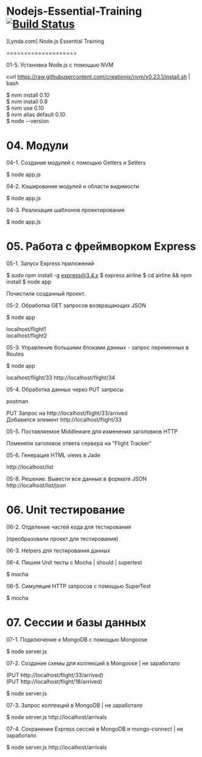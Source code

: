 # Nodejs-Essential-Training [![Build Status](https://travis-ci.org/marley-nodejs/Nodejs-Essential-Training.svg?branch=master)](https://travis-ci.org/marley-nodejs/Nodejs-Essential-Training)
[Lynda.com] Node.js Essential Training


====================



01-5. Установка Node.js с помощью NVM

curl https://raw.githubusercontent.com/creationix/nvm/v0.23.1/install.sh | bash  

$ nvm install 0.10  
$ nvm install 0.8  
$ nvm use 0.10  
$ nvm alias default 0.10  
$ node --version


# 04. Модули

04-1. Создание модулей с помощью Getters и Setters

$ node app.js


04-2. Кэширование модулей и области видимости  

$ node app.js  


04-3. Реализация шаблонов проектирования

$ node app.js


# 05. Работа с фреймворком Express

05-1. Запуск Express приложений

$ sudo npm install -g express@3.4.x
$ express airline
$ cd airline && npm install
$ node app

Почистили созданный проект.


05-2. Обработка GET запросов возвращающих JSON


$ node app

localhost/flight1  
localhost/flight2  


05-3. Управление большими блоками данных - запрос переменных в Routes  

$ node app

localhost/flight/33
http://localhost/flight/34


05-4. Обработка данных через PUT запросы  


postman

PUT Запрос на http://localhost/flight/33/arrived  
Добавился элемент http://localhost/flight/33


05-5. Поставляемое Middleware для изменения заголовков HTTP

Поменяли заголовок ответа сервера на "Flight Tracker"


05-6. Генерация HTML views в Jade

http://localhost/list


05-8. Решение. Вывести все данные в формате JSON  
http://localhost/list/json



# 06. Unit тестирование

06-2. Отделение частей кода для тестирования

(преобразовали проект для тестирования)


06-3. Helpers для тестирования данных


06-4. Пишем Unit тесты с Mocha | should | supertest

$ mocha


06-5. Симуляция HTTP запросов с помощью SuperTest

$ mocha



# 07. Сессии и базы данных

07-1. Подключение к MongoDB с помощью Mongoose

$ node server.js

07-2. Создание схемы для коллекций в Mongoose | не заработало


(PUT http://localhost/flight/33/arrived)  
(PUT http://localhost/flight/18/arrived)  


$ node server.js


07-3. Запрос коллекций в MongoDB | не заработало

$ node server.js
http://localhost/arrivals


07-4. Сохранение Express сессий в MongoDB и mongo-connect | не заработало

$ node server.js
http://localhost/arrivals
